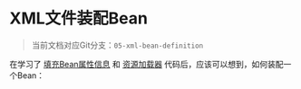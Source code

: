# XML文件装配Bean

> 当前文档对应Git分支：`05-xml-bean-definition`

在学习了 [填充Bean属性信息](../03-bean-property-value/README.md) 和 [资源加载器](../04-resource-loader/README.md) 
代码后，应该可以想到，如何装配一个Bean：



